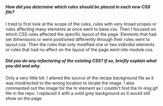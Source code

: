 ##### How did you determine which rules should be placed in each new CSS file?

I tried to first look at the scope of the rules, rules with very broad scopes or rules affecting many elements at once went to base.css.  Then I focused on which CSS rules affected the specific layout of the page.  Elements that had set dimensions or were positioned differently through their rules went to layout.css.  Then the rules that only modified one or two individul elements or rules that had no affect on the layout of the page went into module.css.

##### Did you do any refactoring of the existing CSS? If so, briefly explain what you did and why.

Only a very little bit.  I altered the source of the recipe background file as it was misdirected to the wrong location to locate the image.  I also commented out the image for the hr element as I couldn't find the hr-img.gif file in the repo.  I replaced it with a solid grey background so it would still show on the page.

